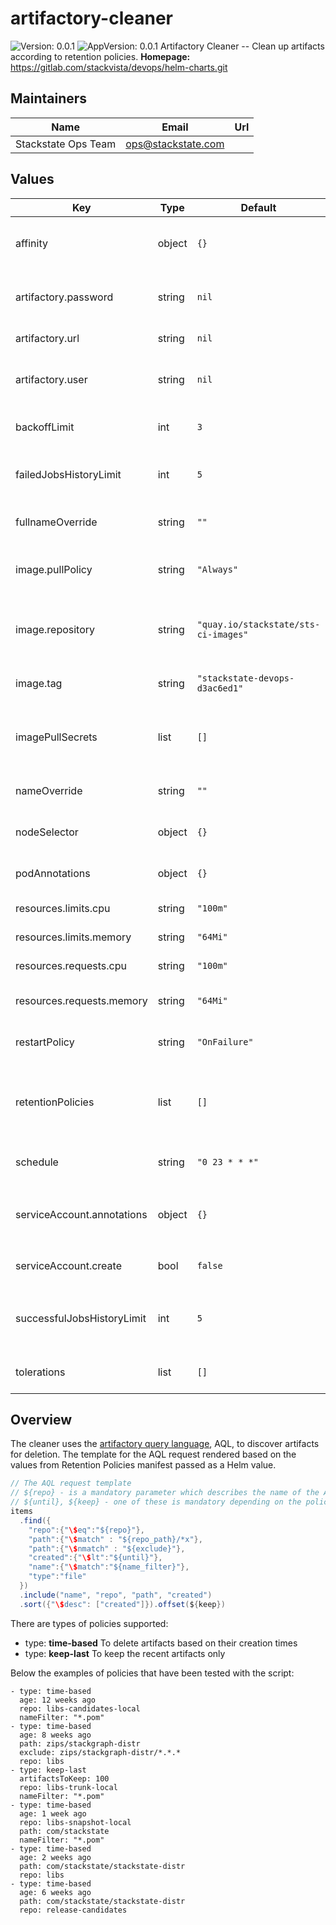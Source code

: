 # artifactory-cleaner

![Version: 0.0.1](https://img.shields.io/badge/Version-0.0.1-informational?style=flat-square) ![AppVersion: 0.0.1](https://img.shields.io/badge/AppVersion-0.0.1-informational?style=flat-square)
Artifactory Cleaner -- Clean up artifacts according to retention policies.
**Homepage:** <https://gitlab.com/stackvista/devops/helm-charts.git>
## Maintainers

| Name | Email | Url |
| ---- | ------ | --- |
| Stackstate Ops Team | <ops@stackstate.com> |  |

## Values

| Key | Type | Default | Description |
|-----|------|---------|-------------|
| affinity | object | `{}` | Affinity settings for pod assignment. |
| artifactory.password | string | `nil` | The password for the Artifactory user |
| artifactory.url | string | `nil` | The Artifactory URL |
| artifactory.user | string | `nil` | An Artifactory user with the permissions to delete artifacts |
| backoffLimit | int | `3` | For failed jobs, how many times to retry. |
| failedJobsHistoryLimit | int | `5` | The number of failed CronJob executions that are saved. |
| fullnameOverride | string | `""` | Override the fullname of the chart. |
| image.pullPolicy | string | `"Always"` | Default container image pull policy. |
| image.repository | string | `"quay.io/stackstate/sts-ci-images"` | Base container image registry. Any image with curl and jq will do. |
| image.tag | string | `"stackstate-devops-d3ac6ed1"` | Default container image tag. |
| imagePullSecrets | list | `[]` | Extra secrets / credentials needed for container image registry. |
| nameOverride | string | `""` | Override the name of the chart. |
| nodeSelector | object | `{}` | Node labels for pod assignment. |
| podAnnotations | object | `{}` | Annotations for the `Job` pod. |
| resources.limits.cpu | string | `"100m"` | CPU resource limits. |
| resources.limits.memory | string | `"64Mi"` | Memory resource limits. |
| resources.requests.cpu | string | `"100m"` | CPU resource requests. |
| resources.requests.memory | string | `"64Mi"` | Memory resource requests. |
| restartPolicy | string | `"OnFailure"` | For failed jobs, how to handle restarts. |
| retentionPolicies | list | `[]` | The retention policies. Check the Chart's Readme for more info. |
| schedule | string | `"0 23 * * *"` | Default schedule for this CronJob. |
| serviceAccount.annotations | object | `{}` | Extra annotations for the `ServiceAccount` object. |
| serviceAccount.create | bool | `false` | Create the `ServiceAccount` object. |
| successfulJobsHistoryLimit | int | `5` | The number of successful CronJob executions that are saved. |
| tolerations | list | `[]` | Toleration labels for pod assignment. |

## Overview
The cleaner uses the [artifactory query language](https://www.jfrog.com/confluence/display/JFROG/Artifactory+Query+Language), AQL, to discover artifacts for deletion.
The template for the AQL request rendered based on the values from Retention Policies manifest passed as a Helm value.

```java
// The AQL request template
// ${repo} - is a mandatory parameter which describes the name of the Artifactory repository
// ${until}, ${keep} - one of these is mandatory depending on the policy type
items
  .find({
    "repo":{"\$eq":"${repo}"},
    "path":{"\$match" : "${repo_path}/*x"},
    "path":{"\$nmatch" : "${exclude}"},
    "created":{"\$lt":"${until}"},
    "name":{"\$match":"${name_filter}"},
    "type":"file"
  })
  .include("name", "repo", "path", "created")
  .sort({"\$desc": ["created"]}).offset(${keep})
```

There are types of policies supported:
- type: **time-based** To delete artifacts based on their creation times
- type: **keep-last** To keep the recent artifacts only

Below the examples of policies that have been tested with the script:

```
- type: time-based
  age: 12 weeks ago
  repo: libs-candidates-local
  nameFilter: "*.pom"
- type: time-based
  age: 8 weeks ago
  path: zips/stackgraph-distr
  exclude: zips/stackgraph-distr/*.*.*
  repo: libs
- type: keep-last
  artifactsToKeep: 100
  repo: libs-trunk-local
  nameFilter: "*.pom"
- type: time-based
  age: 1 week ago
  repo: libs-snapshot-local
  path: com/stackstate
  nameFilter: "*.pom"
- type: time-based
  age: 2 weeks ago
  path: com/stackstate/stackstate-distr
  repo: libs
- type: time-based
  age: 6 weeks ago
  path: com/stackstate/stackstate-distr
  repo: release-candidates
```
